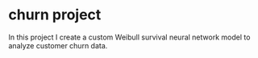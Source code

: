 # churn project

In this project I create a custom Weibull survival neural network model to analyze customer churn data.